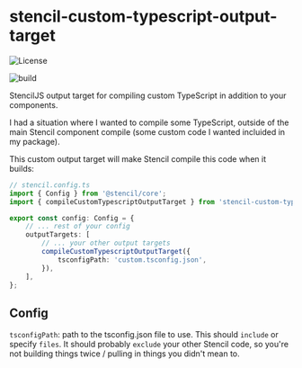# stencil-custom-typescript-output-target

![License](https://img.shields.io/npm/l/stencil-custom-typescript-output-target)

![build](https://img.shields.io/github/workflow/status/elwynelwyn/stencil-custom-typescript-output-target/build)

StencilJS output target for compiling custom TypeScript in addition to your components.

I had a situation where I wanted to compile some TypeScript, outside of the main Stencil component compile (some custom code I wanted incluided in my package).

This custom output target will make Stencil compile this code when it builds:

```typescript
// stencil.config.ts
import { Config } from '@stencil/core';
import { compileCustomTypescriptOutputTarget } from 'stencil-custom-typescript-output-target';

export const config: Config = {
    // ... rest of your config
    outputTargets: [
        // ... your other output targets
        compileCustomTypescriptOutputTarget({
            tsconfigPath: 'custom.tsconfig.json',
        }),
    ],
};
```

## Config

`tsconfigPath`: path to the tsconfig.json file to use. This should `include` or specify `files`. It should probably `exclude` your other Stencil code, so you're not building things twice / pulling in things you didn't mean to.